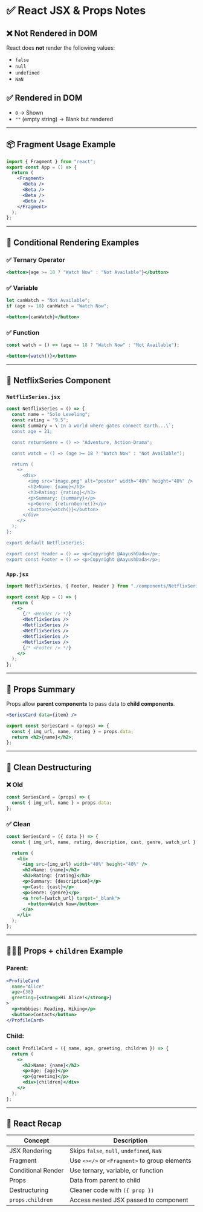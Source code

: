 
# ✅ React JSX & Props Notes

## ❌ Not Rendered in DOM
React does **not** render the following values:
- `false`
- `null`
- `undefined`
- `NaN`

## ✅ Rendered in DOM
- `0` → Shown
- `""` (empty string) → Blank but rendered

---

## 📦 Fragment Usage Example

```jsx
import { Fragment } from "react";
export const App = () => {
  return (
    <Fragment>
      <Beta />
      <Beta />
      <Beta />
      <Beta />
    </Fragment>
  );
};
```

---

## 🔁 Conditional Rendering Examples

### ✅ Ternary Operator
```jsx
<button>{age >= 18 ? "Watch Now" : "Not Available"}</button>
```

### ✅ Variable
```jsx
let canWatch = "Not Available";
if (age >= 18) canWatch = "Watch Now";

<button>{canWatch}</button>
```

### ✅ Function
```jsx
const watch = () => (age >= 18 ? "Watch Now" : "Not Available");

<button>{watch()}</button>
```

---

## 🎥 NetflixSeries Component

### `NetflixSeries.jsx`
```jsx
const NetflixSeries = () => {
  const name = "Solo Leveling";
  const rating = "9.5";
  const summary = \`In a world where gates connect Earth...\`;
  const age = 21;

  const returnGenre = () => "Adventure, Action-Drama";

  const watch = () => (age >= 18 ? "Watch Now" : "Not Available");

  return (
    <>
      <div>
        <img src="image.png" alt="poster" width="40%" height="40%" />
        <h2>Name: {name}</h2>
        <h3>Rating: {rating}</h3>
        <p>Summary: {summary}</p>
        <p>Genre: {returnGenre()}</p>
        <button>{watch()}</button>
      </div>
    </>
  );
};

export default NetflixSeries;

export const Header = () => <p>Copyright @AayushDada</p>;
export const Footer = () => <p>Copyright @AayushDada</p>;
```

### `App.jsx`
```jsx
import NetflixSeries, { Footer, Header } from "./components/NetflixSeries";

export const App = () => {
  return (
    <>
      {/* <Header /> */}
      <NetflixSeries />
      <NetflixSeries />
      <NetflixSeries />
      <NetflixSeries />
      <NetflixSeries />
      {/* <Footer /> */}
    </>
  );
};
```

---

## 📮 Props Summary

Props allow **parent components** to pass data to **child components**.

```jsx
<SeriesCard data={item} />
```

```jsx
export const SeriesCard = (props) => {
  const { img_url, name, rating } = props.data;
  return <h2>{name}</h2>;
};
```

---

## 🧹 Clean Destructuring

### ❌ Old
```jsx
const SeriesCard = (props) => {
  const { img_url, name } = props.data;
};
```

### ✅ Clean
```jsx
const SeriesCard = ({ data }) => {
  const { img_url, name, rating, description, cast, genre, watch_url } = data;

  return (
    <li>
      <img src={img_url} width="40%" height="40%" />
      <h2>Name: {name}</h2>
      <h3>Rating: {rating}</h3>
      <p>Summary: {description}</p>
      <p>Cast: {cast}</p>
      <p>Genre: {genre}</p>
      <a href={watch_url} target="_blank">
        <button>Watch Now</button>
      </a>
    </li>
  );
};
```

---

## 👨‍👩‍👧 Props + `children` Example

### Parent:
```jsx
<ProfileCard
  name="Alice"
  age={38}
  greeting={<strong>Hi Alice!</strong>}
>
  <p>Hobbies: Reading, Hiking</p>
  <button>Contact</button>
</ProfileCard>
```

### Child:
```jsx
const ProfileCard = ({ name, age, greeting, children }) => {
  return (
    <>
      <h2>Name: {name}</h2>
      <p>Age: {age}</p>
      <p>{greeting}</p>
      <div>{children}</div>
    </>
  );
};
```

---

## 🧠 React Recap

| Concept             | Description                                        |
|---------------------|----------------------------------------------------|
| JSX Rendering        | Skips `false`, `null`, `undefined`, `NaN`         |
| Fragment             | Use `<></>` or `<Fragment>` to group elements     |
| Conditional Render   | Use ternary, variable, or function                |
| Props                | Data from parent to child                         |
| Destructuring        | Cleaner code with `({ prop })`                   |
| `props.children`     | Access nested JSX passed to component             |
